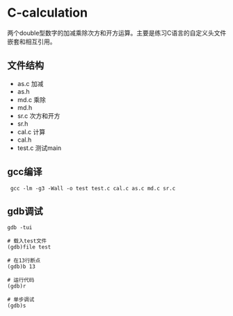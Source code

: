# C-calculation
两个double型数字的加减乘除次方和开方运算。主要是练习C语言的自定义头文件嵌套和相互引用。

## 文件结构

+ as.c 加减
+ as.h
+ md.c 乘除
+ md.h
+ sr.c 次方和开方
+ sr.h
+ cal.c 计算
+ cal.h
+ test.c 测试main 


## gcc编译

```
 gcc -lm -g3 -Wall -o test test.c cal.c as.c md.c sr.c
```

## gdb调试

```
gdb -tui

# 载入test文件
(gdb)file test

# 在13行断点
(gdb)b 13

# 运行代码
(gdb)r

# 单步调试
(gdb)s

```